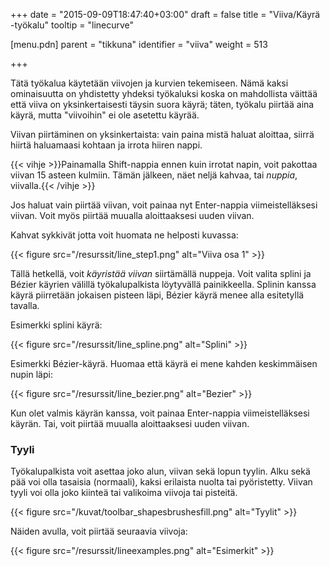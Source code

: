 +++
date = "2015-09-09T18:47:40+03:00"
draft = false
title = "Viiva/Käyrä -työkalu"
tooltip = "linecurve"

[menu.pdn]
    parent = "tikkuna"
    identifier = "viiva"
    weight = 513

+++

Tätä työkalua käytetään viivojen ja kurvien tekemiseen. Nämä kaksi ominaisuutta on yhdistetty yhdeksi työkaluksi koska on mahdollista
väittää että viiva on yksinkertaisesti täysin suora käyrä; täten, työkalu piirtää aina käyrä, mutta "viivoihin" ei ole asetettu käyrää.

Viivan piirtäminen on yksinkertaista: vain paina mistä haluat aloittaa, siirrä hiirtä haluamaasi kohtaan ja irrota hiiren nappi.

{{< vihje >}}Painamalla Shift-nappia ennen kuin irrotat napin, voit pakottaa viivan 15 asteen kulmiin. Tämän jälkeen, näet neljä kahvaa, tai *nuppia*, viivalla.{{< /vihje >}}

Jos haluat vain piirtää viivan, voit painaa nyt Enter-nappia viimeistelläksesi viivan. Voit myös piirtää muualla aloittaaksesi uuden viivan.

Kahvat sykkivät jotta voit huomata ne helposti kuvassa:

{{< figure src="/resurssit/line_step1.png" alt="Viiva osa 1" >}}

Tällä hetkellä, voit *käyristää viivan* siirtämällä nuppeja. Voit valita splini ja Bézier käyrien välillä työkalupalkista löytyvällä
painikkeella. Splinin kanssa käyrä piirretään jokaisen pisteen läpi, Bézier käyrä menee alla esitetyllä tavalla.

Esimerkki splini käyrä:

{{< figure src="/resurssit/line_spline.png" alt="Splini" >}}

Esimerkki Bézier-käyrä. Huomaa että käyrä ei mene kahden keskimmäisen nupin läpi:

{{< figure src="/resurssit/line_bezier.png" alt="Bezier" >}}

Kun olet valmis käyrän kanssa, voit painaa Enter-nappia viimeistelläksesi käyrän. Tai, voit piirtää muualla aloittaaksesi uuden viivan.

### Tyyli

Työkalupalkista voit asettaa joko alun, viivan sekä lopun tyylin. Alku sekä pää voi olla tasaisia (normaali), kaksi erilaista nuolta tai
pyöristetty. Viivan tyyli voi olla joko kiinteä tai valikoima viivoja tai pisteitä.

{{< figure src="/kuvat/toolbar_shapesbrushesfill.png" alt="Tyylit" >}}

Näiden avulla, voit piirtää seuraavia viivoja:

{{< figure src="/resurssit/lineexamples.png" alt="Esimerkit" >}}
